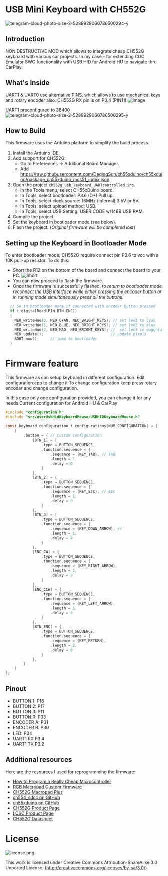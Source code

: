 # USB Mini Keyboard with CH552G
![telegram-cloud-photo-size-2-5289929060786500294-y](https://github.com/user-attachments/assets/d19ecbac-7c16-4ff5-8c06-5418462fbd20)

## Introduction
NON DESTRUCTIVE MOD which allows to integrate cheap CH552G keyboard with various car projects.
In my case - for extending CDC Emulator SWC functionality with USB HID for Android HU to navigate thru CarPlay.  


## What's Inside
UART1 & UART0 use alternative PINS, which allows to use mechanical keys and rotary encoder also.
CH552G RX pin is on P3.4 (PIN11)
![image](https://github.com/user-attachments/assets/a22c0102-b9b1-4c27-bd00-e2eef4785380)

UART1 preconfigured to 38400 
![telegram-cloud-photo-size-2-5289929060786500295-y](https://github.com/user-attachments/assets/32652e06-cee6-4262-87ae-ccc87adff409)


## How to Build

This firmware uses the Arduino platform to simplify the build process. 

1. Install the Arduino IDE.
2. Add support for CH552G:
   - Go to Preferences -> Additional Board Manager.
   - Add https://raw.githubusercontent.com/DeqingSun/ch55xduino/ch55xduino/package_ch55xduino_mcs51_index.json.
3. Open the project `ch552g_usb_keyboard_UARTcontrolled.ino`.
   - In the Tools menu, select CH55xDuino board.
   - In Tools, select bootloader: P3.6 (D+) Pull up.
   - In Tools, select clock source: 16MHz (internal) 3.5V or 5V.
   - In Tools, select upload method: USB.
   - In Tools, select USB Setting: USER CODE w/148B USB RAM.
4. Compile the project.
5. Set the keyboard in bootloader mode (see below).
6. Flash the project. (*Original firmware will be completed lost*)

## Setting up the Keyboard in Bootloader Mode

To enter bootloader mode, CH552G require connect pin P3.6 to vcc with a 10K pull-up resistor. To do this:
- Short the R12 on the bottom of the board and connect the board to your PC.
  ![Short](img/short.jpeg?raw=true)
- You can now proceed to flash the firmware.
- Once the firmware is successfully flashed, to *return to bootloader mode, reconnect the USB interface while either pressing the encoder button or in running mode simultaneously press all the buttons*.

```C
  // Go in bootloader more if connected with encoder button pressed
  if (!digitalRead(PIN_BTN_ENC))
  {
    NEO_writeHue(0, NEO_CYAN, NEO_BRIGHT_KEYS); // set led1 to cyan
    NEO_writeHue(1, NEO_BLUE, NEO_BRIGHT_KEYS); // set led2 to blue
    NEO_writeHue(2, NEO_MAG, NEO_BRIGHT_KEYS); //  set led3 to magenta
    NEO_update();                              // update pixels
    BOOT_now();     // jump to bootloader
  }
```



# Firmware feature

This firmware as can setup keyboard in different configuration.
Edit configuration.cpp to change it
To change configuration keep press rotary encoder and change configuration.

In this case only one configuration provided, you can change it for any needs
Current configuration for Android HU & CarPlay
```C
#include "configuration.h"
#include "src/userUsbHidKeyboardMouse/USBHIDKeyboardMouse.h"

const keyboard_configuration_t configurations[NUM_CONFIGURATION] = {
    {
        .button = { // Custom configuration
            [BTN_1] = {
                .type = BUTTON_SEQUENCE,
                .function.sequence = {
                    .sequence = {KEY_TAB}, // TAB
                    .length = 1,
                    .delay = 0
                }
            },
            [BTN_2] = { 
                .type = BUTTON_SEQUENCE,
                .function.sequence = {
                    .sequence = {KEY_ESC}, // ESC
                    .length = 1,
                    .delay = 0
                }
            },
            [BTN_3] = {
                .type = BUTTON_SEQUENCE,
                .function.sequence = {
                    .sequence = {KEY_DOWN_ARROW}, // 
                    .length = 1,
                    .delay = 0
                }
            },
            [ENC_CW] = { 
                .type = BUTTON_SEQUENCE,
                .function.sequence = {
                    .sequence = {KEY_RIGHT_ARROW},
                    .length = 1,
                    .delay = 0
                }
            },
            [ENC_CCW] = { 
                .type = BUTTON_SEQUENCE,
                .function.sequence = {
                    .sequence = {KEY_LEFT_ARROW},
                    .length = 1,
                    .delay = 0
                }
            },
            [BTN_ENC] = { 
                .type = BUTTON_SEQUENCE,
                .function.sequence = {
                    .sequence = {KEY_RETURN},
                    .length = 2,
                    .delay = 0
                }
            },
        }
    }
};

```

## Pinout

- BUTTON 1: P16
- BUTTON 2: P17
- BUTTON 3: P11
- BUTTON R: P33
- ENCODER A: P31
- ENCODER B: P30
- LED: P34
- UART1 RX P3.4
- UART1 TX P3.2

## Additional resources

Here are the resources I used for reprogramming the firmware:

- [How to Program a Really Cheap Microcontroller](https://hackaday.com/2019/02/17/how-to-program-a-really-cheap-microcontroller/#more-345535)
- [RGB Macropad Custom Firmware](https://hackaday.io/project/189914-rgb-macropad-custom-firmware)
- [CH552G Macropad Plus](https://oshwlab.com/wagiminator/ch552g-macropad-plus)
- [ch554_sdcc on GitHub](https://github.com/Blinkinlabs/ch554_sdcc)
- [ch55xduino on GitHub](https://github.com/DeqingSun/ch55xduino)
- [CH552G Product Page](https://www.esclabs.in/product/ch552g-8-bit-usb-device-microcontroller/)
- [LCSC Product Page](https://www.lcsc.com/product-detail/Microcontroller-Units-MCUs-MPUs-SOCs_WCH-Jiangsu-Qin-Heng-CH552G_C111292.html?utm_source=digipart&utm_medium=cpc&utm_campaign=CH552G)
- [CH552G Datasheet](http://www.wch-ic.com/downloads/file/309.html)


# License
![license.png](https://i.creativecommons.org/l/by-sa/3.0/88x31.png)

This work is licensed under Creative Commons Attribution-ShareAlike 3.0 Unported License. 
(http://creativecommons.org/licenses/by-sa/3.0/)
